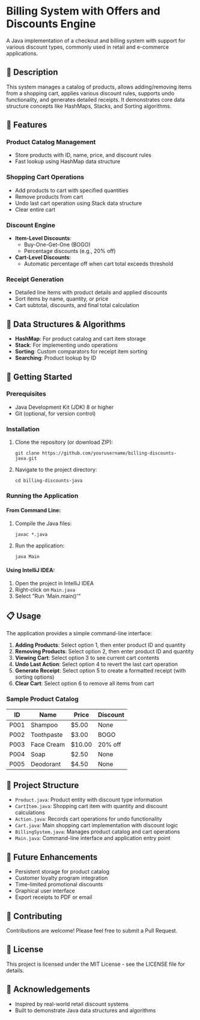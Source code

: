 # Billing System with Offers and Discounts Engine

A Java implementation of a checkout and billing system with support for various discount types, commonly used in retail and e-commerce applications.

## 📝 Description

This system manages a catalog of products, allows adding/removing items from a shopping cart, applies various discount rules, supports undo functionality, and generates detailed receipts. It demonstrates core data structure concepts like HashMaps, Stacks, and Sorting algorithms.

## 🎯 Features

### Product Catalog Management
- Store products with ID, name, price, and discount rules
- Fast lookup using HashMap data structure

### Shopping Cart Operations
- Add products to cart with specified quantities
- Remove products from cart
- Undo last cart operation using Stack data structure
- Clear entire cart

### Discount Engine
- **Item-Level Discounts**:
  - Buy-One-Get-One (BOGO)
  - Percentage discounts (e.g., 20% off)
- **Cart-Level Discounts**:
  - Automatic percentage off when cart total exceeds threshold

### Receipt Generation
- Detailed line items with product details and applied discounts
- Sort items by name, quantity, or price
- Cart subtotal, discounts, and final total calculation

## 🧠 Data Structures & Algorithms

- **HashMap**: For product catalog and cart item storage
- **Stack**: For implementing undo operations
- **Sorting**: Custom comparators for receipt item sorting
- **Searching**: Product lookup by ID

## 🚀 Getting Started

### Prerequisites

- Java Development Kit (JDK) 8 or higher
- Git (optional, for version control)

### Installation

1. Clone the repository (or download ZIP):
   ```
   git clone https://github.com/yourusername/billing-discounts-java.git
   ```

2. Navigate to the project directory:
   ```
   cd billing-discounts-java
   ```

### Running the Application

#### From Command Line:

1. Compile the Java files:
   ```
   javac *.java
   ```

2. Run the application:
   ```
   java Main
   ```

#### Using IntelliJ IDEA:

1. Open the project in IntelliJ IDEA
2. Right-click on `Main.java`
3. Select "Run 'Main.main()'"

## 📋 Usage

The application provides a simple command-line interface:

1. **Adding Products**: Select option 1, then enter product ID and quantity
2. **Removing Products**: Select option 2, then enter product ID and quantity
3. **Viewing Cart**: Select option 3 to see current cart contents
4. **Undo Last Action**: Select option 4 to revert the last cart operation
5. **Generate Receipt**: Select option 5 to create a formatted receipt (with sorting options)
6. **Clear Cart**: Select option 6 to remove all items from cart

### Sample Product Catalog

| ID   | Name       | Price | Discount     |
|------|------------|-------|-------------|
| P001 | Shampoo    | $5.00 | None        |
| P002 | Toothpaste | $3.00 | BOGO        |
| P003 | Face Cream | $10.00| 20% off     |
| P004 | Soap       | $2.50 | None        |
| P005 | Deodorant  | $4.50 | None        |

## 📂 Project Structure

- `Product.java`: Product entity with discount type information
- `CartItem.java`: Shopping cart item with quantity and discount calculations
- `Action.java`: Records cart operations for undo functionality
- `Cart.java`: Main shopping cart implementation with discount logic
- `BillingSystem.java`: Manages product catalog and cart operations
- `Main.java`: Command-line interface and application entry point

## 🔮 Future Enhancements

- Persistent storage for product catalog
- Customer loyalty program integration
- Time-limited promotional discounts
- Graphical user interface
- Export receipts to PDF or email

## 🤝 Contributing

Contributions are welcome! Please feel free to submit a Pull Request.

## 📄 License

This project is licensed under the MIT License - see the LICENSE file for details.

## 🙏 Acknowledgements

- Inspired by real-world retail discount systems
- Built to demonstrate Java data structures and algorithms